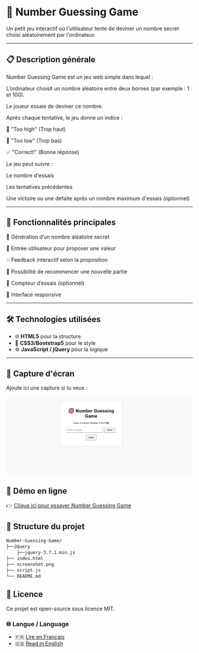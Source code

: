 # 📝 Number Guessing Game

Un petit jeu interactif où l'utilisateur tente de deviner un nombre secret choisi aléatoirement par l'ordinateur.

---

## 📋 Description générale

Number Guessing Game est un jeu web simple dans lequel :

L’ordinateur choisit un nombre aléatoire entre deux bornes (par exemple : 1 et 100).

Le joueur essaie de deviner ce nombre.

Après chaque tentative, le jeu donne un indice :

🔼 "Too high" (Trop haut)

🔽 "Too low" (Trop bas)

✅ "Correct!" (Bonne réponse)

Le jeu peut suivre :

Le nombre d'essais

Les tentatives précédentes

Une victoire ou une défaite après un nombre maximum d'essais (optionnel)

---

## 🚀 Fonctionnalités principales

🎲 Génération d’un nombre aléatoire secret

🎯 Entrée utilisateur pour proposer une valeur

💡 Feedback interactif selon la proposition

🔁 Possibilité de recommencer une nouvelle partie

🧠 Compteur d’essais (optionnel)

📱 Interface responsive

---

## 🛠️ Technologies utilisées

- 🌐 **HTML5** pour la structure
- 🎨 **CSS3/Bootstrap5** pour le style
- ⚙️ **JavaScript / jQuery** pour la logique

---

## 📸 Capture d'écran

Ajoute ici une capture si tu veux :

![Aperçu de Number Guessing Game](./screenshot.png)

## 🔗 Démo en ligne

👉 [Clique ici pour essayer Number Guessing Game](https://projectsjavascript.github.io/Number-Guessing-Game/)

## 📁 Structure du projet

```
Number-Guessing-Game/
├──JQuery
    ├──jquery-3.7.1.min.js
├── index.html
├── screenshot.png
├── script.js
└── README.md
```

## 📄 Licence

Ce projet est open-source sous licence MIT.

### 🌐 Langue / Language

- 🇫🇷 [Lire en Français](./README.fr.md)
- 🇬🇧 [Read in English](./README.md)

